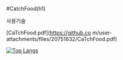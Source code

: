 #CatchFood(h1)

사용기술


[CaTchFood.pdf](https://github.co m/user-attachments/files/20751832/CaTchFood.pdf)

[![Top Langs](https://github-readme-stats.vercel.app/api/top-langs/?username=falconf1357@naver.com&langs_count=8)](https://github.com/falconf1357@naver.com/github-readme-stats) 
